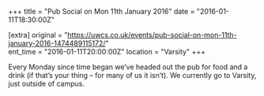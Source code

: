 +++
title = "Pub Social on Mon 11th January 2016"
date = "2016-01-11T18:30:00Z"

[extra]
original = "https://uwcs.co.uk/events/pub-social-on-mon-11th-january-2016-1474489115172/"    
ent_time = "2016-01-11T20:00:00Z"
location = "Varsity"
+++

Every Monday since time began we’ve headed out the pub for food and a drink (if that’s your thing – for many of us it isn’t). We currently go to Varsity, just outside of campus.

